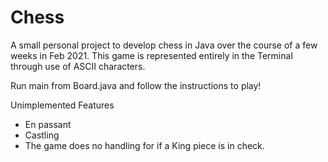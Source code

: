 # Chess
A small personal project to develop chess in Java over the course of a few weeks in Feb 2021. 
This game is represented entirely in the Terminal through use of ASCII characters. 

Run main from Board.java and follow the instructions to play! 


Unimplemented Features
* En passant 
* Castling  
* The game does no handling for if a King piece is in check. 

